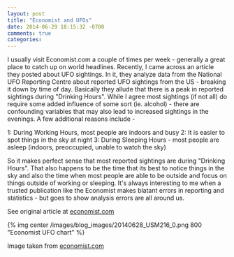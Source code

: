 ```yaml
---
layout: post
title: "Economist and UFOs"
date: 2014-06-29 18:15:32 -0700
comments: true
categories: 
---
```


I usually visit Economist.com a couple of times per week - generally a great place to catch up on world headlines.  Recently, I came across an article they posted about UFO sightings.  In it, they analyze data from the National UFO Reporting Centre about reported UFO sightings from the US - breaking it down by time of day.  Basically they allude that there is a peak in reported sightings during "Drinking Hours".  While I agree most sightings (if not all) do require some added influence of some sort (ie. alcohol) - there are confounding variables that may also lead to increased sightings in the evenings.  A few additional reasons include - 

1: During Working Hours, most people are indoors and busy 
2: It is easier to spot things in the sky at night 
3: During Sleeping Hours - most people are asleep (indoors, preoccupied, unable to watch the sky)

So it makes perfect sense that most reported sightings are during "Drinking Hours".  That also happens to be the time that its best to notice things in the sky and also the time when most people are able to be outside and focus on things outside of working or sleeping.  It's always interesting to me when a trusted publication like the Economist makes blatant errors in reporting and statistics - but goes to show analysis errors are all around us.

<!-- more -->

See original article at [economist.com](http://www.economist.com/news/united-states/21605918-everything-you-need-know-about-ufos-0)

{% img center /images/blog_images/20140628_USM216_0.png 800 "Economist UFO chart" %}

Image taken from [economist.com](http://www.economist.com/news/united-states/21605918-everything-you-need-know-about-ufos-0)
